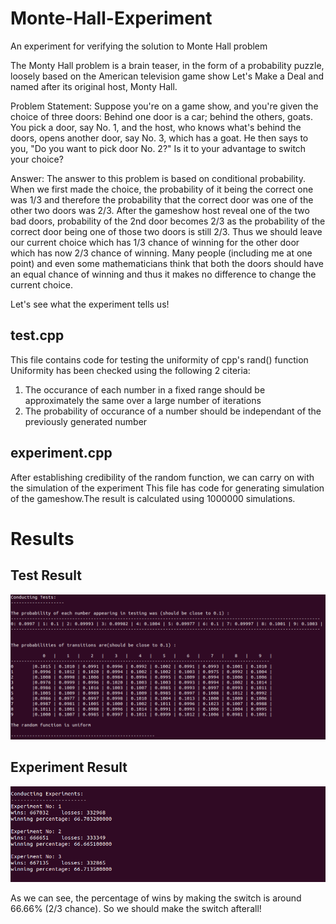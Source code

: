 # Monte-Hall-Experiment
An experiment for verifying the solution to Monte Hall problem

The Monty Hall problem is a brain teaser, in the form of a probability puzzle, loosely based on the American television game show Let's Make a Deal and named after its original host, Monty Hall. 

Problem Statement:
Suppose you're on a game show, and you're given the choice of three doors: Behind one door is a car; behind the others, goats. You pick a door, say No. 1, and the host, who knows what's behind the doors, opens another door, say No. 3, which has a goat. He then says to you, "Do you want to pick door No. 2?" Is it to your advantage to switch your choice?

Answer:
The answer to this problem is based on conditional probability. When we first made the choice, the probability of it being the correct one was 1/3 and therefore the probability that the correct door was one of the other two doors was 2/3. After the gameshow host reveal one of the two bad doors, probability of the 2nd door becomes 2/3 as the probability of the correct door being one of those two doors is still 2/3. Thus we should leave our current choice which has 1/3 chance of winning for the other door which has now 2/3 chance of winning. 
Many people (including me at one point) and even some mathematicians think that both the doors should have an equal chance of winning and thus it makes no difference to change the current choice. 

Let's see what the experiment tells us!

## test.cpp
This file contains code for testing the uniformity of cpp's rand() function
Uniformity has been checked using the following 2 citeria:
1. The occurance of each number in a fixed range should be approximately the same over a large number of iterations
2. The probability of occurance of a number should be independant of the previously generated number
 
## experiment.cpp
After establishing credibility of the random function, we can carry on with the simulation of the experiment
This file has code for generating simulation of the gameshow.The result is calculated using 1000000 simulations.

# Results
## Test Result
![Tests](https://github.com/piyushmathur17/Monte-Hall-Experiment/blob/master/img/testing.png)

## Experiment Result
![Experiment](https://github.com/piyushmathur17/Monte-Hall-Experiment/blob/master/img/experiment.png)

As we can see, the percentage of wins by making the switch is around 66.66% (2/3 chance). So we should make the switch afterall! 
